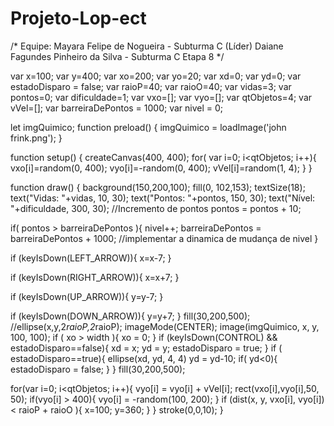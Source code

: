 # Projeto-Lop-ect
/* 
   Equipe: 
      Mayara Felipe de Nogueira - Subturma C (Líder) 
      Daiane Fagundes Pinheiro da Silva - Subturma C
      Etapa 8
*/

var x=100; 
var y=400;
var xo=200; 
var yo=20; 
var xd=0;
var yd=0;
var estadoDisparo = false;
var raioP=40;
var raioO=40;
var vidas=3;
var pontos=0;
var dificuldade=1;
var vxo=[];
var vyo=[];
var qtObjetos=4;
var vVel=[];
var barreiraDePontos = 1000;
var nivel = 0;


let imgQuimico;
function preload() {
  imgQuimico = loadImage('john frink.png');
}

function setup() { 
  createCanvas(400, 400);
  for( var i=0; i<qtObjetos; i++){
    vxo[i]=random(0, 400);
    vyo[i]=-random(0, 400);
    vVel[i]=random(1, 4);
  }
}

function draw() {
  background(150,200,100); 
  fill(0, 102,153);
  textSize(18);
  text("Vidas: "+vidas, 10, 30);
  text("Pontos: "+pontos, 150, 30);
  text("Nível: "+dificuldade, 300, 30);
  //Incremento de pontos
  pontos = pontos  + 10;
  
  if( pontos > barreiraDePontos ){
    nivel++;
    barreiraDePontos =  barreiraDePontos + 1000;
    //implementar a dinamica de mudança de nivel
  }
  
  if (keyIsDown(LEFT_ARROW)){
    x=x-7;
  }

  if (keyIsDown(RIGHT_ARROW)){
    x=x+7; 
  }

  if (keyIsDown(UP_ARROW)){ 
    y=y-7;
  }

  if (keyIsDown(DOWN_ARROW)){
    y=y+7;
  }
 fill(30,200,500);
 //ellipse(x,y,2*raioP,2*raioP);
 imageMode(CENTER);
 image(imgQuimico, x, y, 100, 100);
  if ( xo > width ){
    xo = 0;
  }
  if (keyIsDown(CONTROL) && estadoDisparo==false){
    xd = x;
    yd = y;
    estadoDisparo = true;
  }
  if ( estadoDisparo==true){
    ellipse(xd, yd, 4, 4)
    yd = yd-10;
    if( yd<0){
      estadoDisparo = false;
    }
  }
 fill(30,200,500); 
  
 for(var i=0; i<qtObjetos; i++){
   vyo[i] = vyo[i] + vVel[i];
   rect(vxo[i],vyo[i],50, 50);
   if(vyo[i] > 400){
     vyo[i] = -random(100, 200);
   }
   if (dist(x, y, vxo[i], vyo[i]) < raioP + raioO ){
      x=100; 
      y=360;
   }
 }
  stroke(0,0,10); 
}
